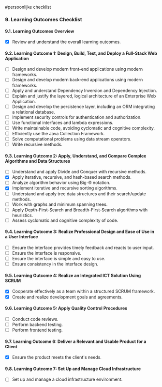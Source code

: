 #persoonlijke checklist

### 9. Learning Outcomes Checklist

#### 9.1. Learning Outcomes Overview

-   [x] Review and understand the overall learning outcomes.

#### 9.2. Learning Outcome 1: Design, Build, Test, and Deploy a Full-Stack Web Application

-   [ ] Design and develop modern front-end applications using modern frameworks.
-   [ ] Design and develop modern back-end applications using modern frameworks.
-   [ ] Apply and understand Dependency Inversion and Dependency Injection.
-   [ ] Explain and justify the layered, logical architecture of an Enterprise Web Application.
-   [ ] Design and develop the persistence layer, including an ORM integrating a relational database.
-   [ ] Implement security controls for authentication and authorization.
-   [ ] Use functional interfaces and lambda expressions.
-   [ ] Write maintainable code, avoiding cyclomatic and cognitive complexity.
-   [ ] Efficiently use the Java Collection Framework.
-   [ ] Solve computational problems using data stream operators.
-   [ ] Write recursive methods.

#### 9.3. Learning Outcome 2: Apply, Understand, and Compare Complex Algorithms and Data Structures

-   [ ] Understand and apply Divide and Conquer with recursive methods.
-   [x] Apply iterative, recursive, and hash-based search methods.
-   [ ] Analyze algorithm behavior using Big-Θ notation.
-   [x] Implement iterative and recursive sorting algorithms.
-   [ ] Understand and apply tree data structures and their search/update methods.
-   [ ] Work with graphs and minimum spanning trees.
-   [ ] Apply Depth-First-Search and Breadth-First-Search algorithms with heuristics.
-   [ ] Assess cyclomatic and cognitive complexity of code.

#### 9.4. Learning Outcome 3: Realize Professional Design and Ease of Use in a User Interface

-   [ ] Ensure the interface provides timely feedback and reacts to user input.
-   [ ] Ensure the interface is responsive.
-   [ ] Ensure the interface is simple and easy to use.
-   [ ] Ensure consistency in the interface design.

#### 9.5. Learning Outcome 4: Realize an Integrated ICT Solution Using SCRUM

-   [x] Cooperate effectively as a team within a structured SCRUM framework.
-   [x] Create and realize development goals and agreements.

#### 9.6. Learning Outcome 5: Apply Quality Control Procedures

-   [ ] Conduct code reviews.
-   [ ] Perform backend testing.
-   [ ] Perform frontend testing.

#### 9.7. Learning Outcome 6: Deliver a Relevant and Usable Product for a Client

-   [x] Ensure the product meets the client's needs.

#### 9.8. Learning Outcome 7: Set Up and Manage Cloud Infrastructure

-   [ ] Set up and manage a cloud infrastructure environment.
